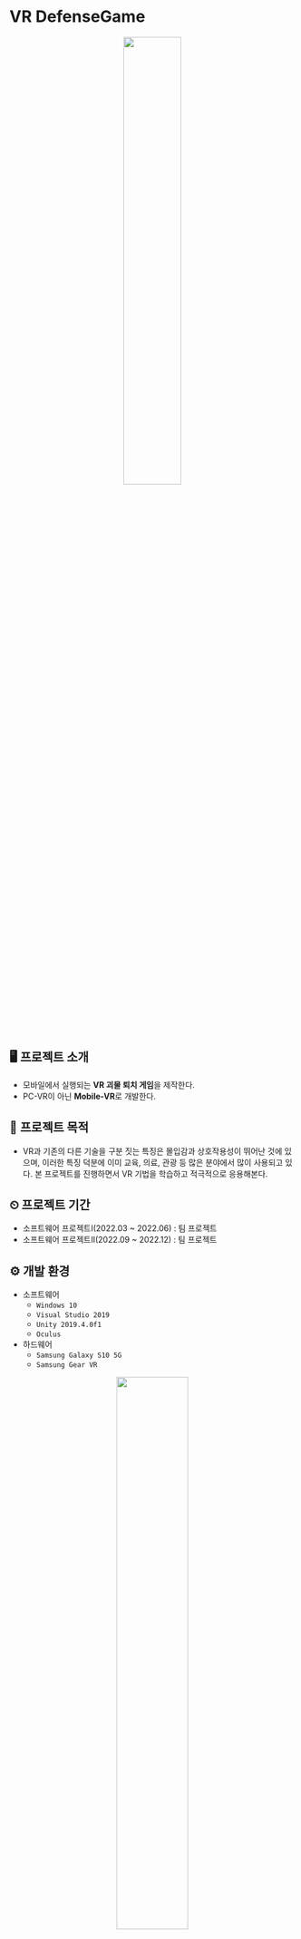 # VR DefenseGame
<div align="center">
  <a href="https://youtu.be/uO2vXkEGTrA">
    <img width="45%" height="45%" src="https://user-images.githubusercontent.com/60832219/209743804-2bdd21f6-2dcd-4433-bcd1-6208e44cda5f.png"/>
  </a>
</div>

## 🖥 프로젝트 소개
+ 모바일에서 실행되는 **VR 괴물 퇴치 게임**을 제작한다.
+ PC-VR이 아닌 **Mobile-VR**로 개발한다.
  
## 📌 프로젝트 목적
- VR과 기존의 다른 기술을 구분 짓는 특징은 몰입감과 상호작용성이 뛰어난 것에 있으며, 이러한 특징 덕분에 이미 교육, 의료, 관광 등 많은 분야에서 많이 사용되고 있다. 본 프로젝트를 진행하면서 VR 기법을 학습하고 적극적으로 응용해본다.

## ⏲ 프로젝트 기간
+ 소프트웨어 프로젝트I(2022.03 ~ 2022.06) : 팀 프로젝트
+ 소프트웨어 프로젝트II(2022.09 ~ 2022.12) : 팀 프로젝트

## ⚙ 개발 환경
- 소프트웨어
  - `Windows 10`
  - `Visual Studio 2019`
  - `Unity 2019.4.0f1`
  - `Oculus`
- 하드웨어
  - `Samsung Galaxy S10 5G`
  - `Samsung Gear VR`
<p align="center">
  <img width="50%" height="50%" src="https://user-images.githubusercontent.com/60832219/209739165-e94ec3be-6db3-4494-af8f-3ab907557680.png"/>
</p>

## 📈 플로우 차트
+ 모바일과 컨트롤러를 연결한 후, 프로그램을 실행하면 헤드 트래킹을 시작함과 동시에 컨트롤러를 사용할 수 있도록 초기화한다. 
+ 컨트롤러가 가리키는 방향으로 UI와 상호작용하여 게임을 시작할 수 있다. 
+ 게임이 시작되면 처치 수 초기화, 괴물의 체력 및 이동속도 초기화, 사용자의 체력이 초기화된다. 
+ 무작위 위치에 생성된 괴물은 사용자를 추적하고, 시간이 지나면서 괴물은 체력 및 이동 속도, 공격력이 점차 증가한다.
+ 사용자의 체력이 모두 소진되면 게임이 종료하게 된다.
<p align="center">
  <img width="60%" height="60%" src="https://user-images.githubusercontent.com/60832219/209739167-760c9471-3279-44f0-880e-aed7792536e2.png"/>
</p>
  
## 📝 클래스 다이어그램
- 본 프로젝트에서의 주요한 클래스는 열 가지이다.
- **Commander** 클래스는 게임 진행 상황을 총괄하는 클래스로써 클래스 대부분이 참조한다. 게임 상태, 괴물 처치 수, 사용자 체력을 다른 클래스가 참조할 수 있도록 해주고, Coroutine 함수를 통해 소환될 괴물의 체력, 공격력 및 이동속도를 점차 증가시키는 역할을 한다.
- **WeaponController** 클래스는 현재 사용하는 Weapon 클래스를 변수로써 담고, 총기의 위치 갱신 및 변경을 담당한다.
- **UIController** 클래스는 Canvas를 사용자 시야에 항상 유지하고, Commander 클래스와 WeaponController 클래스를 참조하여 사용자가 마주하는 UI 상의 이미지와 텍스트를 항시 갱신한다.
- **Pistol**, **Rifle**, **RocketLauncher** 클래스는 **Weapon** 클래스를 상속받는다. 따라서 탄창 수와 장전 시간 등을 관리하고, WeaponController 클래스에서 참조할 수 있도록 한다. 사격 방식에 따라 ShotGun 함수를 구성하고, 애니메이션, 소리 및 효과를 각자 지닌다. 이 때, ShotGun 함수는 적에게 데미지를 입히는 함수로써 Enemy 클래스의 Damaged 함수를 실행한다.
- **Zombie**, **AlienAnimal** 클래스는 **Enemy** 클래스를 상속받는다. 주요 변수는 체력, 공격력, 이동 속도가 있고, 주요 함수는 플레이어 추적, 애니메이션 처리가 있다.
<p align="center">
  <img width="75%" height="75%" src="https://user-images.githubusercontent.com/60832219/209739168-e62e58c8-0235-4627-9811-5e691c590399.png"/>
</p>

## 📋 프로젝트 구현
+ **지형 제작**
  + 지형을 제작하기 위해 Unity에서 제공하는 **Terrain** 기능을 중점적으로 사용하였다. Terrain 기능은 개발자로 뜻대로 지형의 높낮이와 재질을 지정할 수 있어서 매우 유용하다.
  + 괴물퇴치 게임에서는 제한된 영역에서 몰려드는 적을 처치하기에 적합한 **원형 콜로세움 형태**의 지형을 구성하고 재질을 칠하였다. 또한, 괴물이 특정 공간에서 즉시 생성되는 이질감을 제거하고자 오를 수 있는 **언덕**을 구성하였다.
  + 시야가 확 트이는 환경에서는 적을 탐색하는 것이 비교적 수월하므로 Tree 컴포넌트로 **나무 오브젝트와 풀 오브젝트를 곳곳에 배치**하여 난이도를 높였다. Terrain 기능으로 구성된 게임의 지형은 아래와 같다.
<p align="center">
  <img width="50%" height="50%" src="https://user-images.githubusercontent.com/60832219/209739169-1d684048-f7b8-44a7-985b-2ee3574681bb.png"/>
</p>

- **UI 제작**
  - 사용자에게 전체적인 게임 진행 상황을 보여주는 UI를 제작하기 위해 Unity 엔진의 Canvas 컴포넌트를 활용하였다. 초기 단계에서는 Text 컴포넌트와 Image 컴포넌트를 적절히 배치하였다. 이후, 사용자 시야에 항상 UI를 배치할 수 있도록 Canvas를 **World Space** 공간으로 위치하고, 오브젝트에 의해 가려지지 않도록 **UI 레이어만을 렌더링하는 카메라**를 두어 혼합하였다.
  - UI는 사용자의 체력, 괴물 처치 수, 게임 시작 및 종료 버튼, 게임 상태, 총기 장탄 수, 총기 유형을 나타낸다. 이는 아래의 그림과 같다.
<p align="center">
  <img width="50%" height="50%" src="https://user-images.githubusercontent.com/60832219/209739170-b9726122-54ba-4a85-84bc-fd3e72f2a57c.png"/>
</p>

+ **괴물 구현**
  + 3D 작업을 제외한 괴물을 구현하기 위한 단계는 경로 추적, 애니메이션, 음향으로 나누어진다.
  + 경로 추적은 **NavMeshAgent** 컴포넌트를 이용하였다. NavMeshAgent 컴포넌트를 사용하면 괴물이 다양한 장애물로 이루어진 맵에서 사용자에게 도달하기 위한 최단 경로를 찾아낼 수 있다. 다만, 괴물은 생성되고 나서 언덕을 올라야 하므로 허용 각도를 50°로 지정하였다.
  + 괴물의 애니메이션은 **BlendTree** 기능을 사용하였다. 괴물은 이동속도에 따라 정지, 걷기, 뛰기 애니메이션으로 변경되어야 하고, BlendTree 기능을 사용하면 이동속도 파라미터를 전달해 애니메이션의 실행 정도를 조절할 수 있다. 또한, 괴물이 사용자에게 어느 정도 접근하면 상체 레이어가 공격 애니메이션을 실행할 수 있도록 했다.
  + **음향**은 애니메이션과 밀접하게 연관되어 있으며, **애니메이션의 키 프레임**에 이벤트를 지정하면 원하는 시점에 음향을 실행할 수 있다. 뛰는 음향은 발이 지면에 닿는 순간에 실행하고, 공격 음향은 팔을 뻗는 순간에 실행되며, 죽는 음향은 죽음 애니메이션과 동시에 실행된다.
  + 아래의 그림은 괴물들의 모습을 나타낸 것이다.
<p align="center">
  <img width="30%" height="30%" src="https://user-images.githubusercontent.com/60832219/209739173-798b8dd2-f1df-40eb-9f29-80ebf5370006.png"/>
  <img width="30%" height="30%" src="https://user-images.githubusercontent.com/60832219/209739175-53f5591b-b945-42e1-b03a-b2c0f3e72edc.png"/>
</p>

- **총기 구현**
  - 총기의 종류는 총 세 가지로 나뉘며 **권총**, **기관단총**, **로켓 런처**로 구성된다. 모든 총기는 직접 **3D 모델링**을 통해 제작되었다.
  - 컨트롤러와 연동하여 총기 변경 및 사격을 할 수 있고, 컨트롤러의 트리거 버튼을 누를 때마다 각 총기 효과와 함께 사격 애니메이션을 재생한다. 사용자는 **LineRenderer** 컴포넌트를 활용한 레이저 포인터를 통해 총구가 가리키고 있는 지점을 파악할 수 있다. 만약, 보유한 탄창을 모두 소모할 경우 재장전 시간을 필요로 한다.
  - 최종적으로 컨트롤러를 통해서 괴물을 공격할 수 있을 뿐만 아니라 **UI를 조작**할 수 있도록 스크립트를 작성하였다.
  - 아래의 그림은 세 총기의 모습을 나타낸 것이다.
<p align="center">
  <img width="25%" height="25%" src="https://user-images.githubusercontent.com/60832219/209739177-fd134b8d-2a65-46fd-9ba9-754f1d3dbbad.jpeg"/>
  <img width="25%" height="25%" src="https://user-images.githubusercontent.com/60832219/209739180-57b68acb-26d2-4e1e-a238-161170e37e90.png"/>
  <img width="25%" height="25%" src="https://user-images.githubusercontent.com/60832219/209739182-e8fdc359-7bcc-4926-b132-f9d82daadfec.png"/>
</p>

+ **게임 진행 모듈 구현**
  + 본 게임에서는 게임의 시작과 종료를 담당하기 위해서 주로 **코루틴 함수**를 사용한다. 시작은 게임에 영향을 주는 변수들을 초기화하고 코루틴 함수를 실행한다. 실행과 동시에 지속해서 적을 생성하고, 생성 주기를 감소하며, 적의 체력과 이동속도를 증가시킨다. 종료하려면 단지 모든 코루틴 함수를 종료하면 된다. 이로써 게임의 시작과 종료를 계속해서 반복할 수 있다.

- **점수 저장 구현**
  - 모바일 내부 저장소에 최고 점수를 저장할 수 있도록 구현하였다. 최고 점수란 최대 괴물 처치 수를 의미하며, **Json** 확장자로 저장된다.
  - 게임이 시작되면 저장된 최고 점수를 불러오고 만약, 최고 기록을 경신했다면 해당 점수를 덮어쓴다.

+ **최적화**
  + 본 프로젝트에서 진행된 최적화 유형은 **스크립트 최적화**와 **렌더링 최적화**이다.
  + 스크립트 최적화는 흔히 사용하는 Update 함수가 아닌 코루틴 함수를 사용한 것에 있다. 코루틴 함수는 작업 순서를 정할 수 있다는 것이 특징인데, 이를 통해 함수 실행 빈도수를 반으로 줄였다. 또한, 스크립트에서 프레임마다 Text를 갱신하는 방식을 버리고, 값이 변경될 경우에만 갱신할 수 있도록 변경하였다. 이는 문자열의 갱신이 무거운 작업이기 때문에 행한 것이다.
  + 렌더링 최적화는 Unity 에디터 상에서 이루어졌다. 실시간 계산이 필요하지 않은 나무, 풀, 지형 등의 고정된 오브젝트를 Static 처리하였다. 그리고 대부분의 하드웨어에서 POT(:Power of Two) Texture만을 사용하므로 모든 Texture의 크기를 2의 거듭제곱 꼴로 수정했다.

## ✔ 프로젝트 평가
- 본 프로젝트에서는 애자일 개발 방법론의 **스크럼** 방식을 채용하여, 주기적인 테스트를 진행하였다. 지속적인 회의 및 테스트를 통하여 개발 진행하였으며, 프로그램 개발이 완료된 후 최종 테스트를 진행하였다. 다양한 측면에서 평가한 결과 요구사항을 만족하며 Mobile-VR 환경에서 실행됨을 확인하였다. 따라서 본 프로젝트는 **성공적**으로 수행한 것으로 평가된다.
- PC 플랫폼과는 달리 제약이 많았던 프로젝트였기에 모델링, 스크립팅 및 에디팅 과정에서 새로운 기법들을 적용했고, 그 과정에서 팀원들 모두 **성장**했다고 판단된다.
- 본인은 해당 프로젝트에서 Unity 엔진을 바탕으로 한 **프론트 엔드** 작업을 맡았다. 새롭게 제작된 UI를 Hierarchy에 적용하고, Low Poly 모델링을 직접 사용하기 위해서 **프리팹** 형태로 변형했다. Unity에서 과부하의 주요 요소인 **텍스처**와 **라이트**를 최적화하고, 시각 편의성을 개선한 UI를 World Canvas로 구현했다.
- 이번 프로젝트는 특별하게도 팀원들의 기술이 겹치지 않아서 **개발 외적**으로 많이 배울 수 있었고, 역할이 명확하게 구분되니 프로젝트 내내 편했다. 본인의 기여도는 네 명의 팀원이 동등하게 가져갔다고 생각하기에 **25**%이다.
<div align="center">
  <table border="0">
    <tr>
      <td align="center"><img width="100%" height="100%" src="https://user-images.githubusercontent.com/60832219/209739754-92829626-0674-49a7-93a0-3ae1d86666b6.jpg"/></td>
      <td align="center"><img width="100%" height="100%" src="https://user-images.githubusercontent.com/60832219/209739765-14bd237e-5da4-426e-a6e4-b633d522a066.jpg"/></td>
    </tr>
    <tr>
      <td colspan = "2" align="center">실제 구동 장면</td>
    </tr>
    <tr>
      <td colspan = "2" align="center"><img width="50%" height="50%" src="https://user-images.githubusercontent.com/60832219/209739769-228407ed-5559-4dfb-8682-70607b35b3c8.gif"/></td>
    </tr>
    <tr>
      <td colspan = "2" align="center">프리뷰</td>
    </tr>
  </table>
</div>
